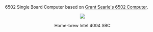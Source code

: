 6502 Single Board Computer based on [Grant Searle's 6502 Computer](http://http://searle.x10host.com/6502/Simple6502.html). 

<p align="center"><img src="/images/4004%20SBC.JPG"/>
<p align="center">Home-brew Intel 4004 SBC</p><br>
